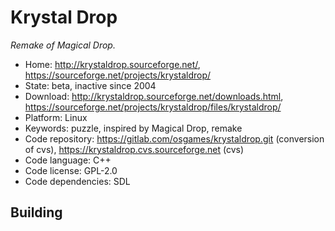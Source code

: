 # Krystal Drop

_Remake of Magical Drop._

- Home: http://krystaldrop.sourceforge.net/, https://sourceforge.net/projects/krystaldrop/
- State: beta, inactive since 2004
- Download: http://krystaldrop.sourceforge.net/downloads.html, https://sourceforge.net/projects/krystaldrop/files/krystaldrop/
- Platform: Linux
- Keywords: puzzle, inspired by Magical Drop, remake
- Code repository: https://gitlab.com/osgames/krystaldrop.git (conversion of cvs), https://krystaldrop.cvs.sourceforge.net (cvs)
- Code language: C++
- Code license: GPL-2.0
- Code dependencies: SDL

## Building
